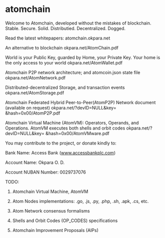 # atomchain
Welcome to Atomchain, 
developed without the mistakes of blockchain.
Stable. Secure. Solid.
Distributied. Decentralized. Dogged.

Read the latest whitepapers:
atomchain.okpara.net

An alternative to blockchain
okpara.net/AtomChain.pdf

World is your Public Key, guarded by Home, your Private Key.
Your home is the only access to your world
okpara.net/AtomWallet.pdf

Atomchain P2P network architecture; and atomcoin.json state file
okpara.net/AtomNetwork.pdf

Distributed-decentralized Storage, and transaction events
okpara.net/AtomStorage.pdf

Atomchain Federated Hybrid Peer-to-Peer(AtomP2P) Network
document (available on request)
okpara.net/?devID=NULL&key= &hash=0x00/AtomP2P.pdf

Atomchain Virtual Machine (AtomVM): Operators, Operands, and Operations.
AtomVM executes both shells and orbit codes
okpara.net/?devID=NULL&key= &hash=0x00/AtomVMware.pdf

You may contribute to the project, or donate kindly to: 

Bank Name: Access Bank (www.accessbankplc.com)

Account Name: Okpara O. D.

Account NUBAN Number: 0029737076

TODO:

1. Atomchain Virtual Machine, AtomVM

2. Atom Nodes implementations: .go, .js, .py, .php, .sh, .apk, .cs, etc.

3. Atom Network consensus formalisms

4. Shells and Orbit Codes (OP_CODES) specifications

5. Atomchain Improvement Proposals (AIPs)

